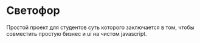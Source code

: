# Светофор
Простой проект для студентов суть которого заключается в том, чтобы совместить простую бизнес и ui на чистом javascript.

